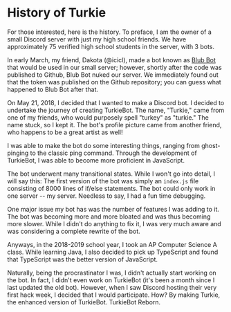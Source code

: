 # History of Turkie
For those interested, here is the history. To preface, I am the owner of a small Discord server with just my high school friends. We have approximately 75 verified high school students in the server, with 3 bots.

In early March, my friend, Dakota (@icicl), made a bot known as [Blub Bot](https://github.com/icicl/blub-bot) that would be used in our small server; however, shortly after the code was published to Github, Blub Bot nuked our server. We immediately found out that the token was published on the Github repository; you can guess what happened to Blub Bot after that. 

On May 21, 2018, I decided that I wanted to make a Discord bot. I decided to undertake the journey of creating TurkieBot. The name, "Turkie," came from one of my friends, who would purposely spell "turkey" as "turkie." The name stuck, so I kept it. The bot's profile picture came from another friend, who happens to be a great artist as well!

I was able to make the bot do some interesting things, ranging from ghost-pinging to the classic ping command. Through the development of TurkieBot, I was able to become more proficient in JavaScript. 

The bot underwent many transitional states. While I won't go into detail, I will say this: The first version of the bot was simply an `index.js` file consisting of 8000 lines of if/else statements. The bot could only work in one server -- my server. Needless to say, I had a fun time debugging. 

One major issue my bot has was the number of features I was adding to it. The bot was becoming more and more bloated and was thus becoming more slower. While I didn't do anything to fix it, I was very much aware and was considering a complete rewrite of the bot.

Anyways, in the 2018-2019 school year, I took an AP Computer Science A class. While learning Java, I also decided to pick up TypeScript and found that TypeScript was the better version of JavaScript. 

Naturally, being the procrastinator I was, I didn't actually start working on the bot. In fact, I didn't even work on TurkieBot (it's been a month since I last updated the old bot). However, when I saw Discord hosting their very first hack week, I decided that I would participate. How? By making Turkie, the enhanced version of TurkieBot. TurkieBot Reborn.